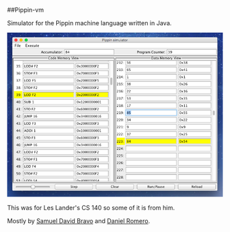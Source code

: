 ##Pippin-vm

Simulator for the Pippin machine language written in Java.

![](screenshot.png)

This was for Les Lander's CS 140 so some of it is from him.

Mostly by [Samuel David Bravo](https://github.com/samueldavidbravo) and [Daniel Romero](https://github.com/danielx0328).